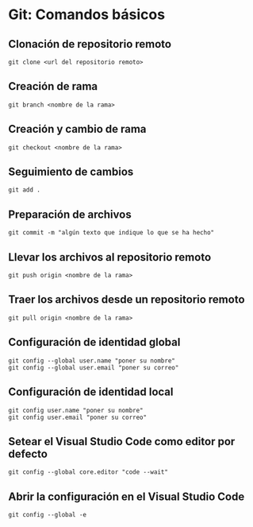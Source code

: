 # Git: Comandos básicos

## Clonación de repositorio remoto

```
git clone <url del repositorio remoto>
```

## Creación de rama

```
git branch <nombre de la rama>
```

## Creación y cambio de rama

```
git checkout <nombre de la rama>
```

## Seguimiento de cambios

```
git add .
```

## Preparación de archivos

```
git commit -m "algún texto que indique lo que se ha hecho"
```

## Llevar los archivos al repositorio remoto

```
git push origin <nombre de la rama>
```

## Traer los archivos desde un repositorio remoto

```
git pull origin <nombre de la rama>
```

## Configuración de identidad global

```
git config --global user.name "poner su nombre"
git config --global user.email "poner su correo"
```

## Configuración de identidad local

```
git config user.name "poner su nombre"
git config user.email "poner su correo"
```

## Setear el Visual Studio Code como editor por defecto

```
git config --global core.editor "code --wait"
```

## Abrir la configuración en el Visual Studio Code

```
git config --global -e
```
